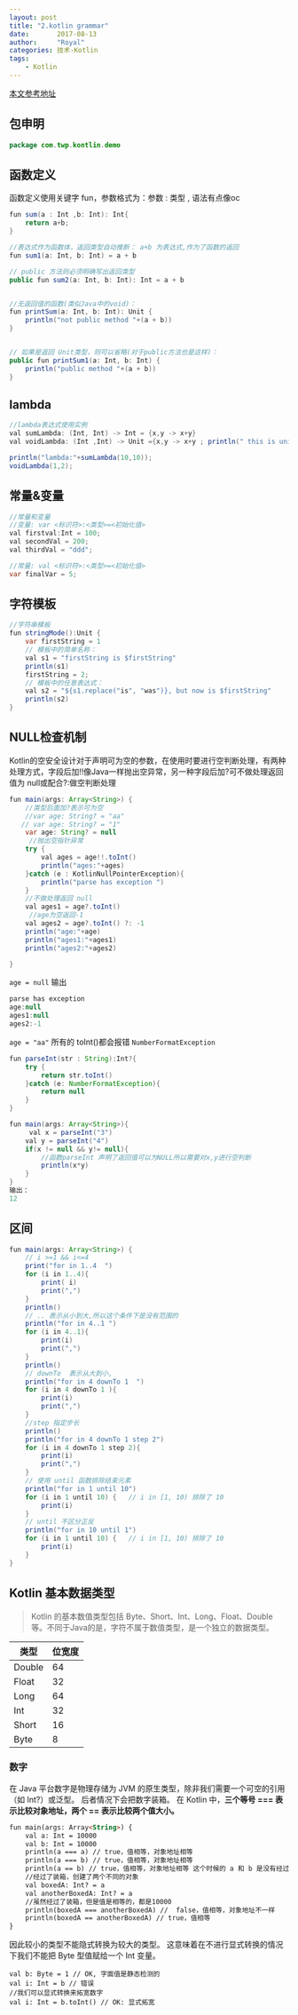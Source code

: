 ```yaml
---
layout: post
title: "2.kotlin grammar"
date:       2017-08-13
author:     "Royal"
categories: 技术-Kotlin
tags: 
    - Kotlin
---
```

[本文参考地址](http://www.runoob.com/kotlin/kotlin-basic-syntax.html)

## 包申明

```java
package com.twp.kontlin.demo 
```

## 函数定义
函数定义使用关键字 fun，参数格式为：参数 : 类型 , 语法有点像oc

```java
fun sum(a : Int ,b: Int): Int{
    return a+b;
}

//表达式作为函数体，返回类型自动推断： a+b 为表达式,作为了函数的返回
fun sum1(a: Int, b: Int) = a + b

// public 方法则必须明确写出返回类型
public fun sum2(a: Int, b: Int): Int = a + b


//无返回值的函数(类似Java中的void)：
fun printSum(a: Int, b: Int): Unit {
    println("not public method "+(a + b))
}


// 如果是返回 Unit类型，则可以省略(对于public方法也是这样)：
public fun printSum1(a: Int, b: Int) {
    println("public method "+(a + b))
}
```

## lambda

```java
//lambda表达式使用实例
val sumLambda: (Int, Int) -> Int = {x,y -> x+y}
val voidLambda: (Int ,Int) -> Unit ={x,y -> x+y ; println(" this is unit return method")}

println("lambda:"+sumLambda(10,10));
voidLambda(1,2);
```

## 常量&变量
```java
//常量和变量
//变量: var <标识符>:<类型>=<初始化值>
val firstval:Int = 100;
val secondVal = 200;
val thirdVal = "ddd";

//常量: val <标识符>:<类型>=<初始化值>
var finalVar = 5;
```

## 字符模板

```java
//字符串模板
fun stringMode():Unit {
    var firstString = 1
    // 模板中的简单名称：
    val s1 = "firstString is $firstString"
    println(s1)
    firstString = 2;
    // 模板中的任意表达式：
    val s2 = "${s1.replace("is", "was")}, but now is $firstString"
    println(s2)
}
```

## NULL检查机制
Kotlin的空安全设计对于声明可为空的参数，在使用时要进行空判断处理，有两种处理方式，字段后加!!像Java一样抛出空异常，另一种字段后加?可不做处理返回值为 null或配合?:做空判断处理
```java
fun main(args: Array<String>) {
    //类型后面加?表示可为空
    //var age: String? = "aa"
   // var age: String? = "1"
    var age: String? = null
     //抛出空指针异常
    try {
        val ages = age!!.toInt()
        println("ages:"+ages)
    }catch (e : KotlinNullPointerException){
        println("parse has exception ")
    }
    //不做处理返回 null
    val ages1 = age?.toInt()
     //age为空返回-1
    val ages2 = age?.toInt() ?: -1
    println("age:"+age)
    println("ages1:"+ages1)
    println("ages2:"+ages2)

}
```
`age = null` 输出
```java
parse has exception 
age:null
ages1:null
ages2:-1
```
`age = "aa"` 所有的 toInt()都会报错 `NumberFormatException`

```java
fun parseInt(str : String):Int?{
    try {
        return str.toInt()
    }catch (e: NumberFormatException){
        return null
    }
}

fun main(args: Array<String>){
     val x = parseInt("3")
    val y = parseInt("4")
    if(x != null && y!= null){
        //函数parseInt 声明了返回值可以为NULL所以需要对x,y进行空判断
        println(x*y)
    }
}
输出：
12
```

## 区间

```java
fun main(args: Array<String>) {
    // i >=1 && i<=4
    print("for in 1..4  ")
    for (i in 1..4){
        print( i)
        print(",")
    }
    println()
    // .. 表示从小到大,所以这个条件下是没有范围的
    println("for in 4..1 ")
    for (i in 4..1){
        print(i)
        print(",")
    }
    println()
    // downTo  表示从大到小,
    println("for in 4 downTo 1  ")
    for (i in 4 downTo 1 ){
        print(i)
        print(",")
    }
    //step 指定步长
    println()
    println("for in 4 downTo 1 step 2")
    for (i in 4 downTo 1 step 2){
        print(i)
        print(",")
    }
    // 使用 until 函数排除结束元素
    println("for in 1 until 10")
    for (i in 1 until 10) {   // i in [1, 10) 排除了 10
        print(i)
    }
    // until 不区分正反
    println("for in 10 until 1")
    for (i in 1 until 10) {   // i in [1, 10) 排除了 10
        print(i)
    }
}
```

## Kotlin 基本数据类型
> Kotlin 的基本数值类型包括 Byte、Short、Int、Long、Float、Double 等。不同于Java的是，字符不属于数值类型，是一个独立的数据类型。

类型    |  位宽度
--------|--------
Double  |  64
Float   |  32
Long    |  64
Int     |  32
Short   |  16
Byte    |  8


### 数字
在 Java 平台数字是物理存储为 JVM 的原生类型，除非我们需要一个可空的引用（如 Int?）或泛型。 后者情况下会把数字装箱。
在 Kotlin 中，**三个等号 === 表示比较对象地址，两个 == 表示比较两个值大小。**
```html
fun main(args: Array<String>) {
    val a: Int = 10000
    val b: Int = 10000
    println(a === a) // true，值相等，对象地址相等
    println(a === b) // true，值相等，对象地址相等
    println(a == b) // true，值相等，对象地址相等 这个时候的 a 和 b 是没有经过装箱的,空引用和泛型才会装箱
    //经过了装箱，创建了两个不同的对象
    val boxedA: Int? = a
    val anotherBoxedA: Int? = a
    //虽然经过了装箱，但是值是相等的，都是10000
    println(boxedA === anotherBoxedA) //  false，值相等，对象地址不一样
    println(boxedA == anotherBoxedA) // true，值相等
}
```

因此较小的类型不能隐式转换为较大的类型。 这意味着在不进行显式转换的情况下我们不能把 Byte 型值赋给一个 Int 变量。
```
val b: Byte = 1 // OK, 字面值是静态检测的
val i: Int = b // 错误
//我们可以显式转换来拓宽数字
val i: Int = b.toInt() // OK: 显式拓宽
```

